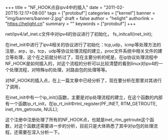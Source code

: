 +++
title = "NF_HOOK点自ipv4中的插入"
date = "2011-02-20T15:12:17+08:00"
tags = ["protobuf"]
categories = ["kernel"]
banner = "img/banners/banner-2.jpg"
draft = false
author = "helight"
authorlink = "https://helight.cn"
summary = ""
keywords = ["protobuf"]
+++

net/ipv4/af_inet.c文件中对ipv4的协议进行了初始化，
fs_initcall(inet_init);

在inet_init中进行了ipv4相关的协议进行了初始化：tcp,udp，icmp等处理方法的注册，arp，ip，tcp，udp等协议处理流程的建立，proc文件系统中相关文件的建立等处理，这个在之前就分析过了，现在主要分析的呢是，在ip协议处理流程中NF_HOOK是如何插入的，对这个流程的分析可以比较清楚的看到linux对ipv4的一个处理流程，对特殊ip的处理，对路由包的处理等等。
<!--more-->
对NF_HOOK的插入点，在上一篇文章中已经分析了，现在要分析在那里对其进行了调用，

在inet_init中有一个ip_init()函数，主要是对ip处理流程的建立，在这个函数的内部有一个函数ip_rt_init，在ip_rt_init中rtnl_register(PF_INET, RTM_GETROUTE, inet_rtm_getroute, NULL);

这个注册中注册处理了所有的NF_HOOK点，也就是inet_rtm_getroute这个函数，对这个函数还需要进一步的分析，目前只是大体熟悉了其中对ip包的处理流程，还需要在深入分析一下。